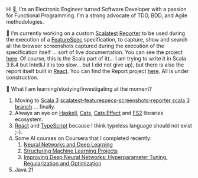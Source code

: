 Hi 👋, I'm an Electronic Engineer turned Software Developer with a passion for Functional Programming. I’m a strong advocate of TDD, BDD, and Agile methodologies.

 🔭 I’m currently working on a custom [Scalatest](https://www.scalatest.org/user_guide) [Reporter](https://www.scalatest.org/scaladoc/3.0.5/org/scalatest/Reporter.html) to be used during the execution of a [FeatureSpec](https://www.scalatest.org/scaladoc/3.2.19/org/scalatest/featurespec/AnyFeatureSpec.html) specification, to capture, show and search all the browser screenshots captured during the execution of the specification itself … sort of live documentation.
You can see the project [here](https://github.com/robertom-binqua/scalatest-featurespecs-screenshots-reporter).
Of course, this is the Scala part of it(... I am trying to write it in Scala 3.6.4 but IntelliJ it is too slow... but I did not give up), but there is also the report itself built in [React](https://react.dev). 
You can find the Report project [here](https://github.com/robertom-binqua/scalatest-react-report). All is under construction.

🌱 What I am learning/studying/investigating at the moment?

1. Moving to [Scala 3](https://www.scala-lang.org/download/3.7.0.html) [scalatest-featurespecs-screenshots-reporter scala 3 branch](https://github.com/robertom-binqua/scalatest-featurespecs-screenshots-reporter/tree/main) ... finally.
2. Always an eye on [Haskell](https://haskell.mooc.fi), [Cats](https://typelevel.org/cats/), [Cats Effect](https://typelevel.org/cats-effect/) and [FS2](https://fs2.io/#/guide) libraries ecosystem.
3. [React](https://react.dev) and [TypeScript](https://www.typescriptlang.org) because I think typeless language should not exist ;-).
4. Some AI courses on Coursera that I completed recently:
   1. [Neural Networks and Deep Learning](https://www.coursera.org/account/accomplishments/certificate/W8VEX2UINGAD)
   2. [Structuring Machine Learning Projects](https://www.coursera.org/account/accomplishments/certificate/W8VEX2UINGAD)
   3. [Improving Deep Neural Networks: Hyperparameter Tuning, Regularization and Optimization](https://www.coursera.org/account/accomplishments/certificate/DW61TFBVRU1Y)
5. Java 21 

<!--
**robertom-binqua/robertom-binqua** is a ✨ _special_ ✨ repository because its `README.md` (this file) appears on your GitHub profile.

Here are some ideas to get you started:

- 🔭 I’m currently working on ...
- 🌱 I’m currently learning ...
- 👯 I’m looking to collaborate on ...
- 🤔 I’m looking for help with ...
- 💬 Ask me about ...
- 📫 How to reach me: ...
- 😄 Pronouns: ...
- ⚡ Fun fact: ...
-->
